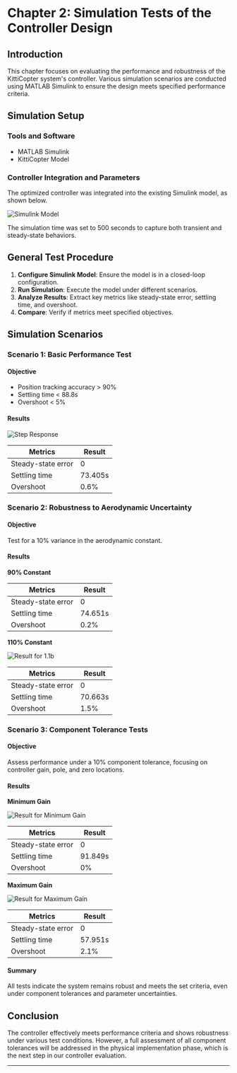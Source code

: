 
# Chapter 2: Simulation Tests of the Controller Design

## Introduction

This chapter focuses on evaluating the performance and robustness of the KittiCopter system's controller. Various simulation scenarios are conducted using MATLAB Simulink to ensure the design meets specified performance criteria.

## Simulation Setup

### Tools and Software

- MATLAB Simulink
- KittiCopter Model

### Controller Integration and Parameters

The optimized controller was integrated into the existing Simulink model, as shown below.

![Simulink Model](https://imgur.com/4PSFuFB.jpg)

The simulation time was set to 500 seconds to capture both transient and steady-state behaviors.

## General Test Procedure

1. **Configure Simulink Model**: Ensure the model is in a closed-loop configuration.
2. **Run Simulation**: Execute the model under different scenarios.
3. **Analyze Results**: Extract key metrics like steady-state error, settling time, and overshoot.
4. **Compare**: Verify if metrics meet specified objectives.

## Simulation Scenarios

### Scenario 1: Basic Performance Test

#### Objective

- Position tracking accuracy > 90%
- Settling time < 88.8s
- Overshoot < 5%

#### Results

![Step Response](https://imgur.com/oXzy8Tz.jpg)

| Metrics | Result |
| --- | --- |
| Steady-state error | 0 |
| Settling time | 73.405s |
| Overshoot | 0.6% |

### Scenario 2: Robustness to Aerodynamic Uncertainty

#### Objective

Test for a 10% variance in the aerodynamic constant.

#### Results

**90% Constant**

| Metrics | Result |
| --- | --- |
| Steady-state error | 0 |
| Settling time | 74.651s |
| Overshoot | 0.2% |

**110% Constant**

![Result for 1.1b](https://imgur.com/TzOFy8L.jpg)

| Metrics | Result |
| --- | --- |
| Steady-state error | 0 |
| Settling time | 70.663s |
| Overshoot | 1.5% |

### Scenario 3: Component Tolerance Tests

#### Objective

Assess performance under a 10% component tolerance, focusing on controller gain, pole, and zero locations.

#### Results

**Minimum Gain**

![Result for Minimum Gain](https://imgur.com/uPG7VJV.jpg)

| Metrics | Result |
| --- | --- |
| Steady-state error | 0 |
| Settling time | 91.849s |
| Overshoot | 0% |

**Maximum Gain**

![Result for Maximum Gain](https://imgur.com/Sa0xraL.jpg)

| Metrics | Result |
| --- | --- |
| Steady-state error | 0 |
| Settling time | 57.951s |
| Overshoot | 2.1% |

#### Summary

All tests indicate the system remains robust and meets the set criteria, even under component tolerances and parameter uncertainties.

## Conclusion

The controller effectively meets performance criteria and shows robustness under various test conditions. However, a full assessment of all component tolerances will be addressed in the physical implementation phase, which is the next step in our controller evaluation.

---




